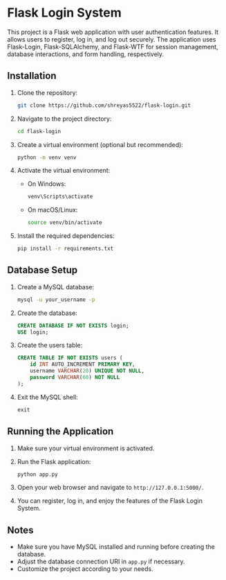 # Flask Login System

This project is a Flask web application with user authentication features. It allows users to register, log in, and log out securely. The application uses Flask-Login, Flask-SQLAlchemy, and Flask-WTF for session management, database interactions, and form handling, respectively.

## Installation

1. Clone the repository:

    ```bash
    git clone https://github.com/shreyas5522/flask-login.git
    ```

2. Navigate to the project directory:

    ```bash
    cd flask-login
    ```

3. Create a virtual environment (optional but recommended):

    ```bash
    python -m venv venv
    ```

4. Activate the virtual environment:

    - On Windows:

        ```bash
        venv\Scripts\activate
        ```

    - On macOS/Linux:

        ```bash
        source venv/bin/activate
        ```

5. Install the required dependencies:

    ```bash
    pip install -r requirements.txt
    ```

## Database Setup

1. Create a MySQL database:

    ```bash
    mysql -u your_username -p
    ```

2. Create the database:

    ```sql
    CREATE DATABASE IF NOT EXISTS login;
    USE login;
    ```

3. Create the users table:

    ```sql
    CREATE TABLE IF NOT EXISTS users (
        id INT AUTO_INCREMENT PRIMARY KEY,
        username VARCHAR(20) UNIQUE NOT NULL,
        password VARCHAR(60) NOT NULL
    );
    ```

4. Exit the MySQL shell:

    ```sql
    exit
    ```

## Running the Application

1. Make sure your virtual environment is activated.

2. Run the Flask application:

    ```bash
    python app.py
    ```

3. Open your web browser and navigate to `http://127.0.0.1:5000/`.

4. You can register, log in, and enjoy the features of the Flask Login System.

## Notes

- Make sure you have MySQL installed and running before creating the database.
- Adjust the database connection URI in `app.py` if necessary.
- Customize the project according to your needs.
